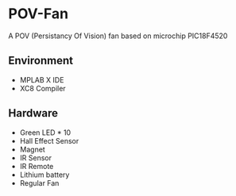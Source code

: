 # POV-Fan
A POV (Persistancy Of Vision) fan based on microchip PIC18F4520

## Environment
* MPLAB X IDE
* XC8 Compiler

## Hardware
* Green LED * 10
* Hall Effect Sensor
* Magnet
* IR Sensor
* IR Remote
* Lithium battery
* Regular Fan
